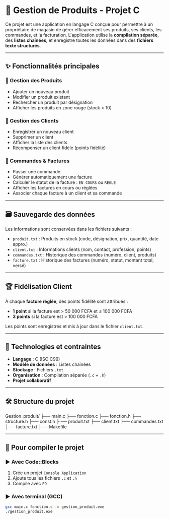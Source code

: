 # 🛒 Gestion de Produits - Projet C

Ce projet est une application en langage C conçue pour permettre à un propriétaire de magasin de gérer efficacement ses produits, ses clients, les commandes, et la facturation. L'application utilise la **compilation séparée**, des **listes chaînées**, et enregistre toutes les données dans des **fichiers texte structurés**.

---

## ✨ Fonctionnalités principales

### 🔹 Gestion des Produits
- Ajouter un nouveau produit
- Modifier un produit existant
- Rechercher un produit par désignation
- Afficher les produits en zone rouge (stock < 10)

### 🔹 Gestion des Clients
- Enregistrer un nouveau client
- Supprimer un client
- Afficher la liste des clients
- Récompenser un client fidèle (points fidélité)

### 🔹 Commandes & Factures
- Passer une commande
- Générer automatiquement une facture
- Calculer le statut de la facture : `EN COURS` ou `REGLE`
- Afficher les factures en cours ou réglées
- Associer chaque facture à un client et sa commande

---

## 🗃️ Sauvegarde des données

Les informations sont conservées dans les fichiers suivants :
- `produit.txt` : Produits en stock (code, désignation, prix, quantité, date appro.)
- `client.txt` : Informations clients (nom, contact, profession, points)
- `commandes.txt` : Historique des commandes (numéro, client, produits)
- `facture.txt` : Historique des factures (numéro, statut, montant total, versé)

---

## 🏆 Fidélisation Client

À chaque **facture réglée**, des points fidélité sont attribués :
- **1 point** si la facture est > 50 000 FCFA et ≤ 100 000 FCFA
- **3 points** si la facture est > 100 000 FCFA

Les points sont enregistrés et mis à jour dans le fichier `client.txt`.

---

## 🧪 Technologies et contraintes

- **Langage** : C (ISO C99)
- **Modèle de données** : Listes chaînées
- **Stockage** : Fichiers `.txt`
- **Organisation** : Compilation séparée (`.c` + `.h`)
- **Projet collaboratif**

---

## 🛠 Structure du projet

Gestion_produit/ 
              ├── main.c 
              ├── fonction.c 
              ├── fonction.h 
              ├── structure.h 
              ├── const.h ├
              ── produit.txt 
              ├── client.txt 
              ├── commandes.txt 
              ├── facture.txt 
              ├── Makefile

---

## 🚀 Pour compiler le projet

### ▶️ Avec Code::Blocks
1. Crée un projet `Console Application`
2. Ajoute tous les fichiers `.c` et `.h`
3. Compile avec `F9`

### ▶️ Avec terminal (GCC)
```bash
gcc main.c fonction.c -o gestion_produit.exe
./gestion_produit.exe
